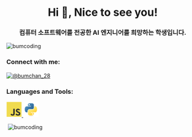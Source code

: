 <h1 align="center">Hi 👋, Nice to see you!</h1>
<h3 align="center">컴퓨터 소프트웨어를 전공한 AI 엔지니어를 희망하는 학생입니다.</h3>

<p align="left"> <img src="https://komarev.com/ghpvc/?username=bumcoding&label=Profile%20views&color=0e75b6&style=flat" alt="bumcoding" /> </p>

<h3 align="left">Connect with me:</h3>
<p align="left">
<a href="https://instagram.com/@bumchan_28" target="blank"><img align="center" src="https://raw.githubusercontent.com/rahuldkjain/github-profile-readme-generator/master/src/images/icons/Social/instagram.svg" alt="@bumchan_28" height="30" width="40" /></a>
</p>

<h3 align="left">Languages and Tools:</h3>
<p align="left"> <a href="https://developer.mozilla.org/en-US/docs/Web/JavaScript" target="_blank" rel="noreferrer"> <img src="https://raw.githubusercontent.com/devicons/devicon/master/icons/javascript/javascript-original.svg" alt="javascript" width="40" height="40"/> </a> <a href="https://www.python.org" target="_blank" rel="noreferrer"> <img src="https://raw.githubusercontent.com/devicons/devicon/master/icons/python/python-original.svg" alt="python" width="40" height="40"/> </a> </p>

<p>&nbsp;<img align="center" src="https://github-readme-stats.vercel.app/api?username=bumcoding&show_icons=true&locale=en" alt="bumcoding" /></p>
